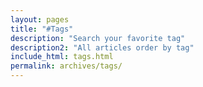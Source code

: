 ```yaml
---
layout: pages
title: "#Tags"
description: "Search your favorite tag"
description2: "All articles order by tag"
include_html: tags.html
permalink: archives/tags/
---
```


